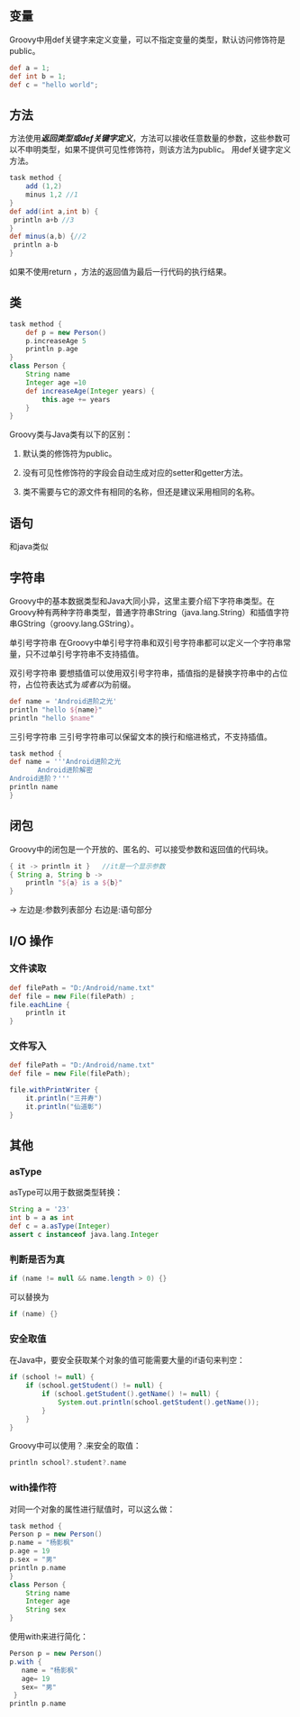 ## 变量
Groovy中用def关键字来定义变量，可以不指定变量的类型，默认访问修饰符是public。  
```groovy
def a = 1;
def int b = 1;
def c = "hello world";
```

## 方法
方法使用***返回类型或def关键字定义***，方法可以接收任意数量的参数，这些参数可以不申明类型，如果不提供可见性修饰符，则该方法为public。
用def关键字定义方法。
```groovy
task method {
    add (1,2)
    minus 1,2 //1
}
def add(int a,int b) { 
 println a+b //3
}  
def minus(a,b) {//2 
 println a-b
}   
```
如果不使用return ，方法的返回值为最后一行代码的执行结果。

## 类
```groovy
task method {
    def p = new Person()
    p.increaseAge 5
    println p.age
}
class Person {                       
    String name                      
    Integer age =10
    def increaseAge(Integer years) { 
        this.age += years
    }
}
```

Groovy类与Java类有以下的区别：

1. 默认类的修饰符为public。

2. 没有可见性修饰符的字段会自动生成对应的setter和getter方法。

3. 类不需要与它的源文件有相同的名称，但还是建议采用相同的名称。

## 语句
和java类似

## 字符串
Groovy中的基本数据类型和Java大同小异，这里主要介绍下字符串类型。在Groovy种有两种字符串类型，普通字符串String（java.lang.String）和插值字符串GString（groovy.lang.GString）。

单引号字符串
在Groovy中单引号字符串和双引号字符串都可以定义一个字符串常量，只不过单引号字符串不支持插值。

双引号字符串
要想插值可以使用双引号字符串，插值指的是替换字符串中的占位符，占位符表达式为${}或者以$为前缀。

```groovy
def name = 'Android进阶之光'
println "hello ${name}"
println "hello $name"
```
三引号字符串
三引号字符串可以保留文本的换行和缩进格式，不支持插值。
```groovy
task method {
def name = '''Android进阶之光
       Android进阶解密
Android进阶？'''
println name 
}
```

## 闭包
Groovy中的闭包是一个开放的、匿名的、可以接受参数和返回值的代码块。
```groovy
{ it -> println it }   //it是一个显示参数 
{ String a, String b ->                                
    println "${a} is a ${b}"
}  
```
-> 左边是:参数列表部分  右边是:语句部分

## I/O 操作
### 文件读取
```groovy
def filePath = "D:/Android/name.txt"
def file = new File(filePath) ;
file.eachLine {
    println it
}
```
### 文件写入
```groovy
def filePath = "D:/Android/name.txt"
def file = new File(filePath);

file.withPrintWriter {
    it.println("三井寿")
    it.println("仙道彰")
}
```

## 其他
### asType
asType可以用于数据类型转换：
```groovy
String a = '23'
int b = a as int
def c = a.asType(Integer)
assert c instanceof java.lang.Integer
```

### 判断是否为真
```java
if (name != null && name.length > 0) {}
```
可以替换为
```groovy
if (name) {}
```

### 安全取值
在Java中，要安全获取某个对象的值可能需要大量的if语句来判空：
```java
if (school != null) {
    if (school.getStudent() != null) {
        if (school.getStudent().getName() != null) {
            System.out.println(school.getStudent().getName());
        }
    }
}
```
Groovy中可以使用？.来安全的取值：
```groovy
println school?.student?.name
```

### with操作符
对同一个对象的属性进行赋值时，可以这么做：
```groovy
task method {
Person p = new Person()
p.name = "杨影枫"
p.age = 19
p.sex = "男"
println p.name
}
class Person {                       
    String name                      
    Integer age
    String sex
}
```
使用with来进行简化：
```groovy
Person p = new Person()
p.with {
   name = "杨影枫"
   age= 19
   sex= "男"
 }   
println p.name
```